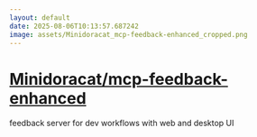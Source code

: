 ```yaml
---
layout: default
date: 2025-08-06T10:13:57.687242
image: assets/Minidoracat_mcp-feedback-enhanced_cropped.png
---
```


# [Minidoracat/mcp-feedback-enhanced](https://github.com/Minidoracat/mcp-feedback-enhanced)

feedback server for dev workflows with web and desktop UI
